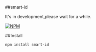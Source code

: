 ##smart-id

It's in development,please wait for a while.

[![NPM](https://nodei.co/npm/smart-id.png?downloads=true&downloadRank=true&stars=true)](https://nodei.co/npm/smart-id/)

##Install

	npm install smart-id
